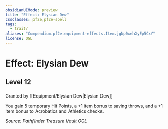 ```yaml
---
obsidianUIMode: preview
title: "Effect: Elysian Dew"
cssclasses: pf2e,pf2e-spell
tags:
  - trait/
aliases: "Compendium.pf2e.equipment-effects.Item.jgNp0xehXyEp5CxY"
license: OGL
---
```

# Effect: Elysian Dew
## Level 12
### 






Granted by [[Equipment/Elysian Dew|Elysian Dew]]

You gain 5 temporary Hit Points, a +1 item bonus to saving throws, and a +1 item bonus to Acrobatics and Athletics checks.

*Source: Pathfinder Treasure Vault*
*OGL*